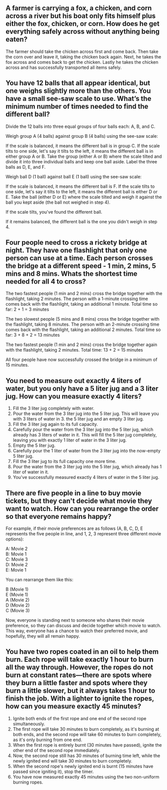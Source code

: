 ## A farmer is carrying a fox, a chicken, and corn across a river but his boat only fits himself plus either the fox, chicken, or corn. How does he get everything safely across without anything being eaten?
The farmer should take the chicken across first and come back. Then take the corn over and leave it, taking the chicken back again. Next, he takes the fox across and comes back to get the chicken. Lastly he takes the chicken across and has successfully transported all items safely.

## You have 12 balls that all appear identical, but one weighs slightly more than the others. You have a small see-saw scale to use. What’s the minimum number of times needed to find the different ball?
Divide the 12 balls into three equal groups of four balls each: A, B, and C.

Weigh group A (4 balls) against group B (4 balls) using the see-saw scale:

If the scale is balanced, it means the different ball is in group C.
If the scale tilts to one side, let's say it tilts to the left, it means the different ball is in either group A or B.
Take the group (either A or B) where the scale tilted and divide it into three individual balls and keep one ball aside. Label the three balls as D, E, and F.

Weigh ball D (1 ball) against ball E (1 ball) using the see-saw scale:

If the scale is balanced, it means the different ball is F.
If the scale tilts to one side, let's say it tilts to the left, it means the different ball is either D or E.
Take the ball (either D or E) where the scale tilted and weigh it against the ball you kept aside (the ball not weighed in step 4).

If the scale tilts, you've found the different ball.

If it remains balanced, the different ball is the one you didn't weigh in step 4.
## Four people need to cross a rickety bridge at night. They have one flashlight that only one person can use at a time. Each person crosses the bridge at a different speed - 1 min, 2 mins, 5 mins and 8 mins. Whats the shortest time needed for all 4 to cross?
The two fastest people (1 min and 2 mins) cross the bridge together with the flashlight, taking 2 minutes. The person with a 1-minute crossing time comes back with the flashlight, taking an additional 1 minute.
Total time so far: 2 + 1 = 3 minutes

The two slowest people (5 mins and 8 mins) cross the bridge together with the flashlight, taking 8 minutes. The person with an 2-minute crossing time comes back with the flashlight, taking an additional 2 minutes.
Total time so far: 3 + 8 + 2 = 13 minutes

The two fastest people (1 min and 2 mins) cross the bridge together again with the flashlight, taking 2 minutes.
Total time: 13 + 2 = 15 minutes

All four people have now successfully crossed the bridge in a minimum of 15 minutes.

## You need to measure out exactly 4 liters of water, but you only have a 5 liter jug and a 3 liter jug. How can you measure exactly 4 liters?
1. Fill the 3 liter jug completely with water.
2. Pour the water from the 3 liter jug into the 5 liter jug. This will leave you with 3 liters of water in 3. the 5 liter jug and an empty 3 liter jug.
4. Fill the 3 liter jug again to its full capacity.
5. Carefully pour the water from the 3 liter jug into the 5 liter jug, which already has 3 liters of water in it. This will fill the 5 liter jug completely, leaving you with exactly 1 liter of water in the 3 liter jug.
6. Empty the 5 liter jug.
7. Carefully pour the 1 liter of water from the 3 liter jug into the now-empty 5 liter jug.
8. Fill the 3 liter jug to its full capacity one more time.
9. Pour the water from the 3 liter jug into the 5 liter jug, which already has 1 liter of water in it.
10. You've successfully measured exactly 4 liters of water in the 5 liter jug.

## There are five people in a line to buy movie tickets, but they can't decide what movie they want to watch. How can you rearrange the order so that everyone remains happy?
For example, if their movie preferences are as follows (A, B, C, D, E represents the five people in line, and 1, 2, 3 represent three different movie options):

A: Movie 2 <br>
B: Movie 1 <br>
C: Movie 3 <br>
D: Movie 2 <br>
E: Movie 1 <br>

You can rearrange them like this:

B (Movie 1) <br>
E (Movie 1) <br>
A (Movie 2) <br>
D (Movie 2) <br>
C (Movie 3) <br>

Now, everyone is standing next to someone who shares their movie preference, so they can discuss and decide together which movie to watch. This way, everyone has a chance to watch their preferred movie, and hopefully, they will all remain happy.

## You have two ropes coated in an oil to help them burn. Each rope will take exactly 1 hour to burn all the way through. However, the ropes do not burn at constant rates—there are spots where they burn a little faster and spots where they burn a little slower, but it always takes 1 hour to finish the job. With a lighter to ignite the ropes, how can you measure exactly 45 minutes?
1. Ignite both ends of the first rope and one end of the second rope simultaneously.
2. The first rope will take 30 minutes to burn completely, as it's burning at both ends, and the second rope will take 60 minutes to burn completely, as it's only burning from one end.
3. When the first rope is entirely burnt (30 minutes have passed), ignite the other end of the second rope immediately.
4. Now, the second rope still has 30 minutes of burning time left, while the newly ignited end will take 30 minutes to burn completely.
5. When the second rope's newly ignited end is burnt (15 minutes have passed since igniting it), stop the timer.
6. You have now measured exactly 45 minutes using the two non-uniform burning ropes.

